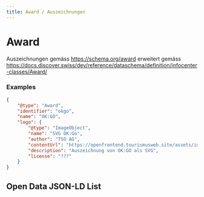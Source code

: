 ```yaml
---
title: Award / Auszeichnungen
---
```

# Award

Auszeichnungen gemäss https://schema.org/award erweitert gemäss https://docs.discover.swiss/dev/reference/dataschema/definition/infocenter-classes/Award/


### Examples
```json
{
    "@type": "Award",
    "identifier": "okgo",
    "name": "OK:GO",
    "logo": {
        "@type": "ImageObject",
        "name": "SVG OK:Go",
        "author": "TSO AG",
        "contentUrl": "https://openfrontend.tourismusweb.site/assets/img/labels/ok_go.svg",
        "description": "Auszeichnung von OK:GO als SVG",
        "license": "???"
    }
}

```


## Open Data JSON-LD List


